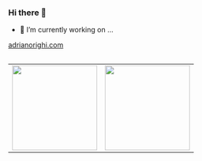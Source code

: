 ### Hi there 👋

- 🔭 I’m currently working on ...


[adrianorighi.com](https://adrianorighi.com)


<!-- Cards Area -->
<table align="left">
  <row>
    <!-- Card -->
    <td>
      <img height='172' src='https://github-readme-stats.vercel.app/api?username=adrianorighi&show_icons=true&theme=vision-friendly'>
    </td>
    <td>
     <!-- Card -->
      <img height='172' src='https://github-readme-stats.vercel.app/api/top-langs/?username=adrianorighi&layout=compact&theme=vision-friendly'>
    </td>
  </row>
</table> 
<!--
**adrianorighi/adrianorighi** is a ✨ _special_ ✨ repository because its `README.md` (this file) appears on your GitHub profile.

Here are some ideas to get you started:

- 🔭 I’m currently working on ...
- 🌱 I’m currently learning ...
- 👯 I’m looking to collaborate on ...
- 🤔 I’m looking for help with ...
- 💬 Ask me about ...
- 📫 How to reach me: ...
- 😄 Pronouns: ...
- ⚡ Fun fact: ...
-->


![Profile Views](https://estruyf-github.azurewebsites.net/api/VisitorHit?user=adrianorighi&repo=adrianorighi&countColorcountColor)
